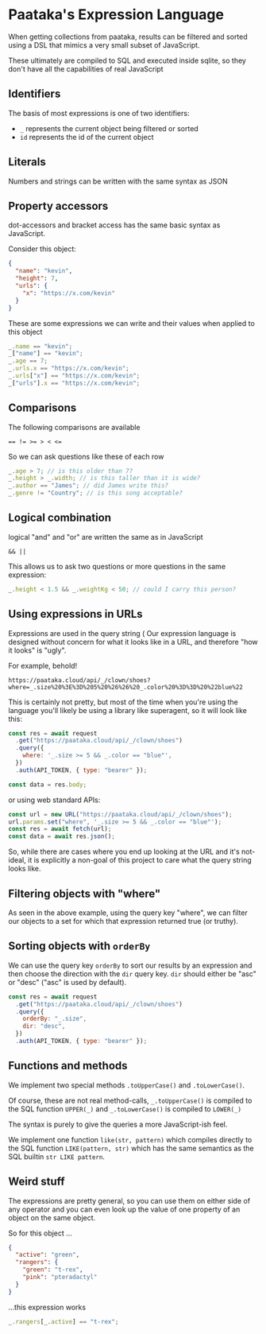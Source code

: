 # Paataka's Expression Language

When getting collections from paataka, results can be filtered and
sorted using a DSL that mimics a very small subset of JavaScript.

These ultimately are compiled to SQL and executed inside sqlite, so
they don't have all the capabilities of real JavaScript

## Identifiers

The basis of most expressions is one of two identifiers:

- `_` represents the current object being filtered or sorted
- `id` represents the id of the current object

## Literals

Numbers and strings can be written with the same syntax as JSON

## Property accessors

dot-accessors and bracket access has the same basic syntax as JavaScript.

Consider this object:

```json
{
  "name": "kevin",
  "height": 7,
  "urls": {
    "x": "https://x.com/kevin"
  }
}
```

These are some expressions we can write and their values
when applied to this object

```js
_.name == "kevin";
_["name"] == "kevin";
_.age == 7;
_.urls.x == "https://x.com/kevin";
_.urls["x"] == "https://x.com/kevin";
_["urls"].x == "https://x.com/kevin";
```

## Comparisons

The following comparisons are available

```
== != >= > < <=
```

So we can ask questions like these of each row

```js
_.age > 7; // is this older than 7?
_.height > _.width; // is this taller than it is wide?
_.author == "James"; // did James write this?
_.genre != "Country"; // is this song acceptable?
```

## Logical combination

logical "and" and "or" are written the same as in JavaScript

```
&& ||
```

This allows us to ask two questions or more questions in the same expression:

```js
_.height < 1.5 && _.weightKg < 50; // could I carry this person?
```

## Using expressions in URLs

Expressions are used in the query string (
Our expression language is designed without concern
for what it looks like in a URL, and therefore "how it looks" is "ugly".

For example, behold!

```
https://paataka.cloud/api/_/clown/shoes?where=_.size%20%3E%3D%205%20%26%26%20_.color%20%3D%3D%20%22blue%22
```

This is certainly not pretty, but most of the time when you're using the language you'll likely be using a library like superagent, so it will look like this:

```js
const res = await request
  .get("https://paataka.cloud/api/_/clown/shoes")
  .query({
    where: '_.size >= 5 && _.color == "blue"',
  })
  .auth(API_TOKEN, { type: "bearer" });

const data = res.body;
```

or using web standard APIs:

```js
const url = new URL("https://paataka.cloud/api/_/clown/shoes");
url.params.set("where", '_.size >= 5 && _.color == "blue"');
const res = await fetch(url);
const data = await res.json();
```

So, while there are cases where you end up looking at the URL and it's not-ideal, it is explicitly a non-goal of this
project to care what the query string looks like.

## Filtering objects with "where"

As seen in the above example, using the query key "where", we can filter our objects to a set for which that expression returned true (or truthy).

## Sorting objects with `orderBy`

We can use the query key `orderBy` to sort our results by an expression
and then choose the direction with the `dir` query key. `dir` should either be "asc" or "desc" ("asc" is used by default).

```js
const res = await request
  .get("https://paataka.cloud/api/_/clown/shoes")
  .query({
    orderBy: "_.size",
    dir: "desc",
  })
  .auth(API_TOKEN, { type: "bearer" });
```

## Functions and methods

We implement two special methods `.toUpperCase()` and `.toLowerCase()`.

Of course, these are not real method-calls, `_.toUpperCase()` is compiled to the SQL function `UPPER(_)` and `_.toLowerCase()` is compiled to `LOWER(_)`

The syntax is purely to give the queries a more JavaScript-ish feel.

We implement one function `like(str, pattern)` which compiles directly to the SQL function `LIKE(pattern, str)` which has the same semantics as the SQL builtin `str LIKE pattern`.

## Weird stuff

The expressions are pretty general, so you can use them on either side
of any operator and you can even look up the value of one property of an object on the same object.

So for this object ...

```json
{
  "active": "green",
  "rangers": {
    "green": "t-rex",
    "pink": "pteradactyl"
  }
}
```

...this expression works

```js
_.rangers[_.active] == "t-rex";
```
